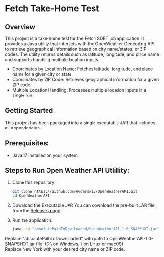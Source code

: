 # Fetch Take-Home Test

## Overview

This project is a take-home test for the Fetch SDET job application. It provides a Java utility that interacts with the OpenWeather Geocoding API to retrieve geographical information based on city name/states, or ZIP codes. The utility returns details such as latitude, longitude, and place name and supports handling multiple location inputs.


- Coordinates by Location Name: Fetches latitude, longitude, and place name for a given city or state
- Coordinates by ZIP Code: Retrieves geographical information for a given ZIP code.
- Multiple Location Handling: Processes multiple location inputs in a single run.

## Getting Started

This project has been packaged into a single executable JAR that includes all dependencies.

## Prerequisites:
- Java 17 installed on your system.

## Steps to Run Open Weather API Utlillity:

1. Clone this repository:
   ```bash
   git clone https://github.com/Aydarskiy/OpenWeatherAPI.git
   cd OpenWeatherAPI
   
2. Download the Executable JAR
   You can download the pre-built JAR file from the [Releases page](https://github.com/Aydarskiy/OpenWeatherAPI/releases).
   
3. Run the application:
   ```bash
   java -cp "absolutePathToDownloaded/OpenWeatherAPI-1.0-SNAPSHOT.jar" org.weather.GeoLocationUtil New York
  Replace "absolutePathToDownloaded" with path to OpenWeatherAPI-1.0-SNAPSHOT.jar file. (C:\ on Windows, / on Linux or macOS)   
  Replace New York with your desired city name or ZIP code.
  


   
   




   

